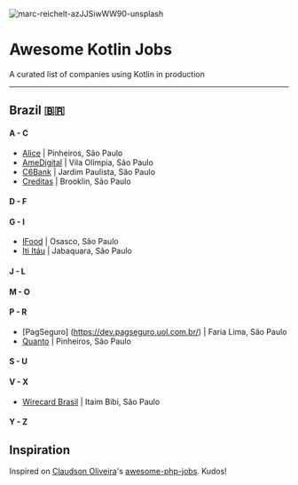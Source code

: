 ![marc-reichelt-azJJSiwWW90-unsplash](https://user-images.githubusercontent.com/11817331/96663127-6c348b80-1326-11eb-8e88-685f0e7db84f.jpg)


# Awesome Kotlin Jobs
A curated list of companies using Kotlin in production

---

## Brazil 🇧🇷

#### A - C
* [Alice](https://www.alice.com.br/) | Pinheiros, São Paulo
* [AmeDigital](https://www.amedigital.com/) | Vila Olímpia, São Paulo
* [C6Bank](https://www.c6bank.com.br/) | Jardim Paulista, São Paulo
* [Creditas](https://www.creditas.com/) | Brooklin, São Paulo
#### D - F
#### G - I
* [IFood](https://www.ifood.com.br/) | Osasco, São Paulo
* [Iti Itáu](https://iti.itau/) | Jabaquara, São Paulo
#### J - L
#### M - O
#### P - R
* [PagSeguro] (https://dev.pagseguro.uol.com.br/) | Faria Lima, São Paulo
* [Quanto](https://quan.to/) | Pinheiros, São Paulo
#### S - U
#### V - X
* [Wirecard Brasil](https://wirecard.com.br/) | Itaim Bibi, São Paulo
#### Y - Z


## Inspiration

Inspired on [Claudson Oliveira](https://github.com/filhodanuvem)'s [awesome-php-jobs](https://github.com/filhodanuvem/awesome-php-jobs). Kudos!
